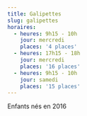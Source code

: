 ```yaml
---
title: Galipettes
slug: galipettes
horaires:
  - heures: 9h15 - 10h
    jour: mercredi
    places: '4 places'
  - heures: 17h15 - 18h
    jour: mercredi
    places: '16 places'
  - heures: 9h15 - 10h
    jour: samedi
    places: '15 places'
---
```

Enfants nés en 2016
